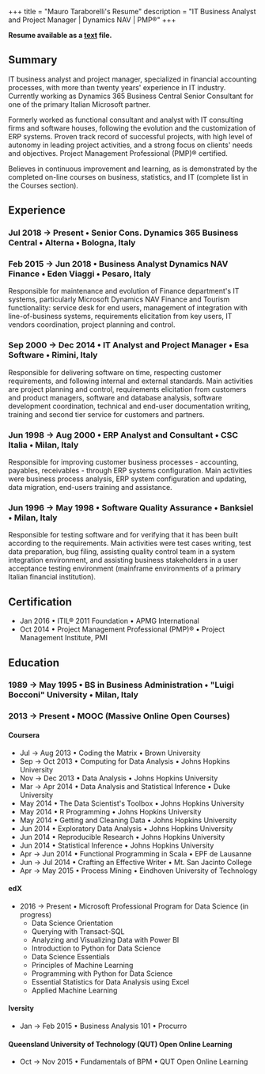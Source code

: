 +++
title       = "Mauro Taraborelli's Resume"
description = "IT Business Analyst and Project Manager | Dynamics NAV | PMP®"
+++

__Resume available as a [text](/txt/maurotaraborelli-resume.txt) file.__

## __Summary__

IT business analyst and project manager, specialized in financial accounting processes,
with more than twenty years' experience in IT industry. Currently working as Dynamics
365 Business Central Senior Consultant for one of the primary Italian Microsoft partner.

Formerly worked as functional consultant and analyst with IT consulting firms and software
houses, following the evolution and the customization of ERP systems. Proven track record
of successful projects, with high level of autonomy in leading project activities, and
a strong focus on clients' needs and objectives. Project Management Professional (PMP)®
certified.

Believes in continuous improvement and learning, as is demonstrated by the completed
on-line courses on business, statistics, and IT (complete list in the Courses section).

## __Experience__

### Jul 2018 → Present • Senior Cons. Dynamics 365 Business Central • Alterna • Bologna, Italy

### Feb 2015 → Jun 2018 • Business Analyst Dynamics NAV Finance • Eden Viaggi • Pesaro, Italy

Responsible for maintenance and evolution of Finance department's IT systems,
particularly Microsoft Dynamics NAV Finance and Tourism functionality: service
desk for end users, management of integration with line-of-business systems,
requirements elicitation from key users, IT vendors coordination, project planning
and control.

### Sep 2000 → Dec 2014 • IT Analyst and Project Manager • Esa Software • Rimini, Italy

Responsible for delivering software on time, respecting customer requirements,
and following internal and external standards. Main activities are project planning
and control, requirements elicitation from customers and product managers, software
and database analysis, software development coordination, technical and end-user
documentation writing, training and second tier service for customers and partners.

### Jun 1998 → Aug 2000 • ERP Analyst and Consultant • CSC Italia • Milan, Italy

Responsible for improving customer business processes - accounting, payables,
receivables - through ERP systems configuration. Main activities were business
process analysis, ERP system configuration and updating, data migration, end-users
training and assistance.

### Jun 1996 → May 1998 • Software Quality Assurance • Banksiel • Milan, Italy

Responsible for testing software and for verifying that it has been built according
to the requirements. Main activities were test cases writing, test data preparation,
bug filing, assisting quality control team in a system integration environment,
and assisting business stakeholders in a user acceptance testing environment
(mainframe environments of a primary Italian financial institution).

## __Certification__

- Jan 2016 • ITIL® 2011 Foundation • APMG International
- Oct 2014 • Project Management Professional (PMP)® • Project Management Institute, PMI

## __Education__

### 1989 → May 1995 • BS in Business Administration • "Luigi Bocconi" University • Milan, Italy

### 2013 → Present • MOOC (Massive Online Open Courses)

#### Coursera

- Jul → Aug 2013 • Coding the Matrix • Brown University
- Sep → Oct 2013 • Computing for Data Analysis • Johns Hopkins University
- Nov → Dec 2013 • Data Analysis • Johns Hopkins University
- Mar → Apr 2014 • Data Analysis and Statistical Inference • Duke University
- May 2014 • The Data Scientist's Toolbox • Johns Hopkins University
- May 2014 • R Programming • Johns Hopkins University
- May 2014 • Getting and Cleaning Data • Johns Hopkins University
- Jun 2014 • Exploratory Data Analysis • Johns Hopkins University
- Jun 2014 • Reproducible Research • Johns Hopkins University
- Jun 2014 • Statistical Inference • Johns Hopkins University
- Apr → Jun 2014 • Functional Programming in Scala • EPF de Lausanne
- Jun → Jul 2014 • Crafting an Effective Writer • Mt. San Jacinto College
- Apr → May 2015 • Process Mining • Eindhoven University of Technology

#### edX

- 2016 → Present • Microsoft Professional Program for Data Science (in progress)
  - Data Science Orientation
  - Querying with Transact-SQL
  - Analyzing and Visualizing Data with Power BI
  - Introduction to Python for Data Science
  - Data Science Essentials
  - Principles of Machine Learning
  - Programming with Python for Data Science
  - Essential Statistics for Data Analysis using Excel
  - Applied Machine Learning

#### Iversity

- Jan → Feb 2015 • Business Analysis 101 • Procurro

#### Queensland University of Technology (QUT) Open Online Learning

- Oct → Nov 2015 • Fundamentals of BPM • QUT Open Online Learning
